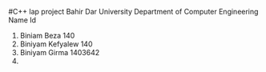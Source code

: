 #C++ lap project
Bahir Dar University Department of Computer Engineering 
Name                         Id
1. Biniam Beza              140
2. Biniyam Kefyalew         140
3. Biniyam Girma            1403642
4. 
